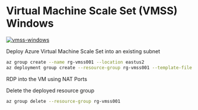 # Virtual Machine Scale Set (VMSS) Windows

[![vmss-windows](https://github.com/arsenvlad/bicep-examples/actions/workflows/azure-deploy-vmss-windows.yml/badge.svg)](https://github.com/arsenvlad/bicep-examples/actions/workflows/azure-deploy-vmss-windows.yml)

Deploy Azure Virtual Machine Scale Set into an existing subnet

```bash
az group create --name rg-vmss001 --location eastus2
az deployment group create --resource-group rg-vmss001 --template-file main.bicep --parameters subnetId=/subscriptions/{SUBSCRIPTION_ID}/resourceGroups/rg-prod-core/providers/Microsoft.Network/virtualNetworks/vnet-core-eastus2/subnets/snet-compute -o json --query "properties.outputs"
```

RDP into the VM using NAT Ports

Delete the deployed resource group

```bash
az group delete --resource-group rg-vmss001
```

